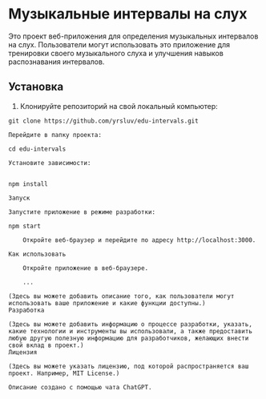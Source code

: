 # Музыкальные интервалы на слух

Это проект веб-приложения для определения музыкальных интервалов на слух. Пользователи могут использовать это приложение для тренировки своего музыкального слуха и улучшения навыков распознавания интервалов.

## Установка

1. Клонируйте репозиторий на свой локальный компьютер:

```shell
git clone https://github.com/yrsluv/edu-intervals.git

Перейдите в папку проекта:

cd edu-intervals

Установите зависимости:


npm install

Запуск

Запустите приложение в режиме разработки:

npm start

    Откройте веб-браузер и перейдите по адресу http://localhost:3000.

Как использовать

    Откройте приложение в веб-браузере.

    ...

(Здесь вы можете добавить описание того, как пользователи могут использовать ваше приложение и какие функции доступны.)
Разработка

(Здесь вы можете добавить информацию о процессе разработки, указать, какие технологии и инструменты вы использовали, а также предоставить любую другую полезную информацию для разработчиков, желающих внести свой вклад в проект.)
Лицензия

(Здесь вы можете указать лицензию, под которой распространяется ваш проект. Например, MIT License.)

Описание создано с помощью чата ChatGPT.
